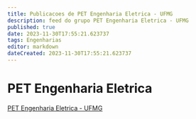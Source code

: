 ```yaml
---
title: Publicacoes de PET Engenharia Eletrica - UFMG
description: feed do grupo PET Engenharia Eletrica - UFMG
published: true
date: 2023-11-30T17:55:21.623737
tags: Engenharias
editor: markdown
dateCreated: 2023-11-30T17:55:21.623737
---
```


# PET Engenharia Eletrica
[PET Engenharia Eletrica - UFMG](/grupo/33PETEngenhariaEletricaUFMG.md)
